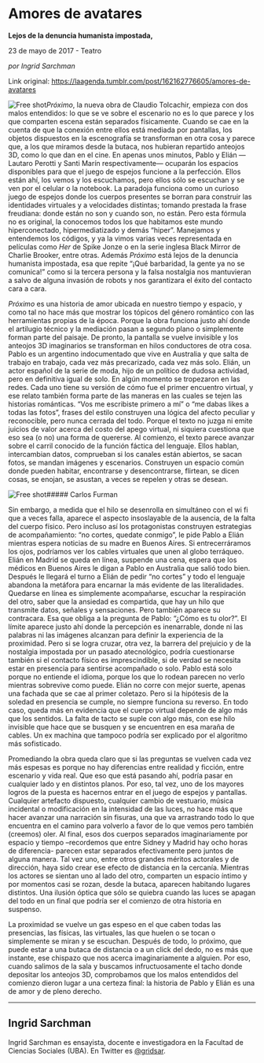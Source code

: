 # Amores de avatares

**Lejos de la denuncia humanista impostada,**

23 de mayo de 2017 - Teatro

_por Ingrid Sarchman_

Link original: https://laagenda.tumblr.com/post/162162776605/amores-de-avatares

![Free shot](https://64.media.tumblr.com/6b80458b18db0a00e2d4f6010ff9c859/tumblr_inline_pjzp2xAcrh1t6q87u_500.jpg)*Próximo*, la nueva obra de Claudio Tolcachir, empieza con dos malos entendidos: lo que se ve sobre el escenario no es lo que parece y los que comparten escena están separados físicamente. Cuando se cae en la cuenta de que la conexión entre ellos está mediada por pantallas, los objetos dispuestos en la escenografía se transforman en otra cosa y parece que, a los que miramos desde la butaca, nos hubieran repartido anteojos 3D, como lo que dan en el cine. En apenas unos minutos, Pablo y Elián —Lautaro Perotti y Santi Marín respectivamente— ocuparán los espacios disponibles para que el juego de espejos funcione a la perfección. Ellos están ahí, los vemos y los escuchamos, pero ellos sólo se escuchan y se ven por el celular o la notebook. La paradoja funciona como un curioso juego de espejos donde los cuerpos presentes se borran para construir las identidades virtuales y a velocidades distintas; tomando prestada la frase freudiana: donde están no son y cuando son, no están. Pero esta fórmula no es original, la conocemos todos los que habitamos este mundo hiperconectado, hipermediatizado y demás “hiper”. Manejamos y entendemos los códigos, y ya la vimos varias veces representada en películas como *Her* de Spike Jonze o en la serie inglesa Black Mirror de Charlie Brooker, entre otras. Además *Próximo* está lejos de la denuncia humanista impostada, esa que repite “¡Qué barbaridad, la gente ya no se comunica!” como si la tercera persona y la falsa nostalgia nos mantuvieran a salvo de alguna invasión de robots y nos garantizara el éxito del contacto cara a cara.

*Próximo* es una historia de amor ubicada en nuestro tiempo y espacio, y como tal no hace más que mostrar los tópicos del género romántico con las herramientas propias de la época. Porque la obra funciona justo ahí donde el artilugio técnico y la mediación pasan a segundo plano o simplemente forman parte del paisaje. De pronto, la pantalla se vuelve invisible y los anteojos 3D imaginarios se transforman en hilos conductores de otra cosa. Pablo es un argentino indocumentado que vive en Australia y que salta de trabajo en trabajo, cada vez más precarizado, cada vez más solo. Elián, un actor español de la serie de moda, hijo de un político de dudosa actividad, pero en definitiva igual de solo. En algún momento se tropezaron en las redes. Cada uno tiene su versión de cómo fue el primer encuentro virtual, y ese relato también forma parte de las maneras en las cuales se tejen las historias románticas. “Vos me escribiste primero a mí” o “me dabas likes a todas las fotos”, frases del estilo construyen una lógica del afecto peculiar y reconocible, pero nunca cerrada del todo. Porque el texto no juzga ni emite juicios de valor acerca del costo del apego virtual, ni siquiera cuestiona que eso sea (o no) una forma de quererse. Al comienzo, el texto parece avanzar sobre el carril conocido de la función fáctica del lenguaje. Ellos hablan, intercambian datos, comprueban si los canales están abiertos, se sacan fotos, se mandan imágenes y escenarios. Construyen un espacio común donde pueden habitar, encontrarse y desencontrarse, flirtean, se dicen cosas, se enojan, se asustan, a veces se repelen y otras se desean.

![Free shot](https://64.media.tumblr.com/6b80458b18db0a00e2d4f6010ff9c859/tumblr_inline_pjzp2xAcrh1t6q87u_500.jpg)##### Carlos Furman

Sin embargo, a medida que el hilo se desenrolla en simultáneo con el wi fi que a veces falla, aparece el aspecto insoslayable de la ausencia, de la falta del cuerpo físico. Pero incluso así los protagonistas construyen estrategias de acompañamiento: “no cortes, quedate conmigo”, le pide Pablo a Elián mientras espera noticias de su madre en Buenos Aires. Si entrecerráramos los ojos, podríamos ver los cables virtuales que unen al globo terráqueo. Elián en Madrid se queda en línea, suspende una cena, espera que los médicos en Buenos Aires le digan a Pablo en Australia que salió todo bien. Después le llegará el turno a Elián de pedir “no cortes” y todo el lenguaje abandona la metáfora para encarnar la más evidente de las literalidades. Quedarse en línea es simplemente acompañarse, escuchar la respiración del otro, saber que la ansiedad es compartida, que hay un hilo que transmite datos, señales y sensaciones. Pero también aparece su contracara. Esa que obliga a la pregunta de Pablo: “¿Cómo es tu olor?”. El límite aparece justo ahí donde la percepción es inenarrable, donde ni las palabras ni las imágenes alcanzan para definir la experiencia de la proximidad. Pero si se logra cruzar, otra vez, la barrera del prejuicio y de la nostalgia impostada por un pasado atecnológico, podría cuestionarse también si el contacto físico es imprescindible, si de verdad se necesita estar en presencia para sentirse acompañado o solo. Pablo está solo porque no entiende el idioma, porque los que lo rodean parecen no verlo mientras sobrevive como puede. Elián no corre con mejor suerte, apenas una fachada que se cae al primer coletazo. Pero si la hipótesis de la soledad en presencia se cumple, no siempre funciona su reverso. En todo caso, queda más en evidencia que el cuerpo virtual depende de algo más que los sentidos. La falta de tacto se suple con algo más, con ese hilo invisible que hace que se busquen y se encuentren en esa maraña de cables. Un ex machina que tampoco podría ser explicado por el algoritmo más sofisticado.

Promediando la obra queda claro que si las preguntas se vuelven cada vez más espesas es porque no hay diferencias entre realidad y ficción, entre escenario y vida real. Que eso que está pasando ahí, podría pasar en cualquier lado y en distintos planos. Por eso, tal vez, uno de los mayores logros de la puesta es hacernos entrar en el juego de espejos y pantallas. Cualquier artefacto dispuesto, cualquier cambio de vestuario, música incidental o modificación en la intensidad de las luces, no hace más que hacer avanzar una narración sin fisuras, una que va arrastrando todo lo que encuentra en el camino para volverlo a favor de lo que vemos pero también (creemos) oler. Al final, esos dos cuerpos separados imaginariamente por espacio y tiempo –recordemos que entre Sidney y Madrid hay ocho horas de diferencia- parecen estar separados efectivamente pero juntos de alguna manera. Tal vez uno, entre otros grandes méritos actorales y de dirección, haya sido crear ese efecto de distancia en la cercanía. Mientras los actores se sientan uno al lado del otro, comparten un espacio íntimo y por momentos casi se rozan, desde la butaca, aparecen habitando lugares distintos. Una ilusión óptica que sólo se quiebra cuando las luces se apagan del todo en un final que podría ser el comienzo de otra historia en suspenso.

La proximidad se vuelve un gas espeso en el que caben todas las presencias, las físicas, las virtuales, las que huelen o se tocan o simplemente se miran y se escuchan. Después de todo, lo próximo, que puede estar a una butaca de distancia o a un click del dedo, no es más que instante, ese chispazo que nos acerca imaginariamente a alguien. Por eso, cuando salimos de la sala y buscamos infructuosamente el tacho donde depositar los anteojos 3D, comprobamos que los malos entendidos del comienzo dieron lugar a una certeza final: la historia de Pablo y Elián es una de amor y de pleno derecho.




---

 Ingrid Sarchman
----------------

 Ingrid Sarchman es ensayista, docente e investigadora en la Facultad de Ciencias Sociales (UBA). En Twitter es [@gridsar](https://twitter.com/gridsar/). 

